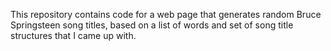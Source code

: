 This repository contains code for a web page that generates random Bruce Springsteen song titles, based on a list of words and
set of song title structures that I came up with.
